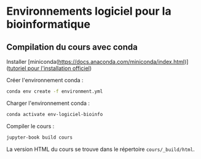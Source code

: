 # Environnements logiciel pour la bioinformatique

## Compilation du cours avec conda

Installer [miniconda(https://docs.anaconda.com/miniconda/index.html)] ([tutoriel pour l'installation officiel](https://python.sdv.u-paris.fr/annexe_B_install_python/))

Créer l'environnement conda :

```bash
conda env create -f environment.yml
```

Charger l'environnement conda :

```bash
conda activate env-logiciel-bioinfo
```

Compiler le cours :

```bash
jupyter-book build cours
```

La version HTML du cours se trouve dans le répertoire `cours/_build/html`.


